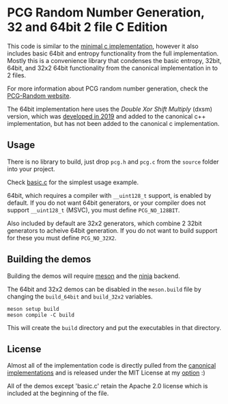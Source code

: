 # PCG Random Number Generation, 32 and 64bit 2 file C Edition

This code is similar to the [minimal c implementation](https://github.com/imneme/pcg-c-basic), however it also includes basic 64bit and entropy functionality from the full implementation.
Mostly this is a convenience library that condenses the basic entropy, 32bit, 64bit, and 32x2 64bit functionality from the canonical implementation in to 2 files.

For more information about PCG random number generation, check the [PCG-Random website](http://www.pcg-random.org).

The 64bit implementation here uses the _Double Xor Shift Multiply_ (dxsm) version, which was [developed in 2019](https://github.com/numpy/numpy/issues/13635#issuecomment-506088698) and added to the canonical c++ implementation, but has not been added to the canonical c implementation.


## Usage

There is no library to build, just drop `pcg.h` and `pcg.c` from the `source` folder into your project.

Check [basic.c](examples/basic.c) for the simplest usage example.

64bit, which requires a compiler with `__uint128_t` support, is enabled by default.  If you do not want 64bit generators, or your compiler does not support `__uint128_t` (MSVC), you must define `PCG_NO_128BIT`.

Also included by default are 32x2 generators, which combine 2 32bit generators to acheive 64bit generation.  If you do not want to build support for these you must define `PCG_NO_32X2`.


## Building the demos

Building the demos will require [meson](https://mesonbuild.com/Getting-meson.html) and the [ninja](https://ninja-build.org/) backend.

The 64bit and 32x2 demos can be disabled in the `meson.build` file by changing the `build_64bit` and `build_32x2` variables.

```
meson setup build
meson compile -C build
```

This will create the `build` directory and put the executables in that directory.


## License

Almost all of the implementation code is directly pulled from the [canonical implementations](https://www.pcg-random.org/download.html) and is released under the MIT License at my [option](https://github.com/imneme/pcg-c/blob/master/CONTRIBUTING.md) :)

All of the demos except 'basic.c' retain the Apache 2.0 license which is included at the beginning of the file.
